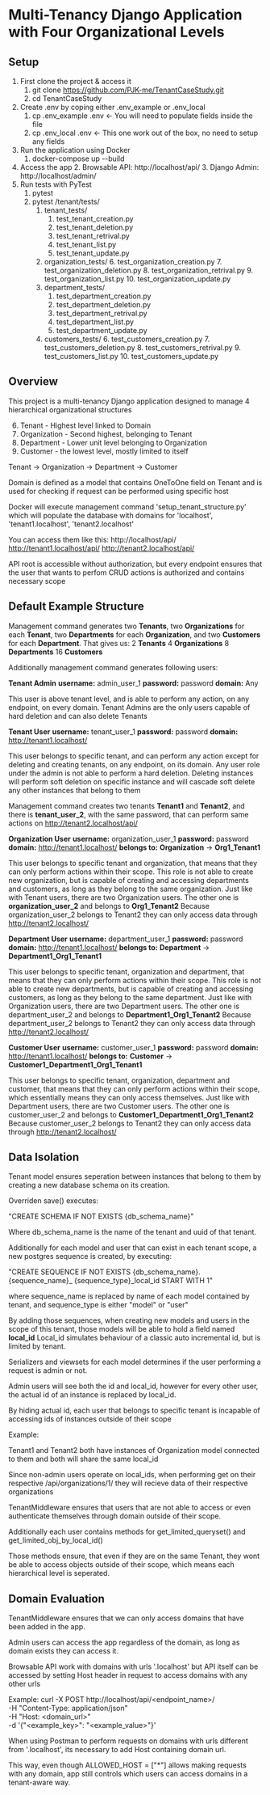 # Multi-Tenancy Django Application with Four Organizational Levels

## Setup
1. First clone the project & access it
	1. git clone https://github.com/PJK-me/TenantCaseStudy.git
	2. cd TenantCaseStudy
2. Create .env by coping either .env_example or .env_local
	1. cp .env_example .env <- You will need to populate fields inside the file
	2. cp .env_local .env <- This one work out of the box, no need to setup any fields
3. Run the application using Docker
	1. docker-compose up --build
4. Access the app
	2. Browsable API: http://localhost/api/
	3. Django Admin: http://localhost/admin/
5. Run tests with PyTest
	1. pytest
	2. pytest /tenant/tests/
		1. tenant_tests/
			1. test_tenant_creation.py
			2.  test_tenant_deletion.py
			3.  test_tenant_retrival.py
			4.  test_tenant_list.py
			5.  test_tenant_update.py
		2. organization_tests/
			6.  test_organization_creation.py
			7.  test_organization_deletion.py
			8.  test_organization_retrival.py
			9.  test_organization_list.py
			10.  test_organization_update.py
		3. department_tests/
			1.  test_department_creation.py
			2.  test_department_deletion.py
			3.  test_department_retrival.py
			4.  test_department_list.py
			5.  test_department_update.py
		4. customers_tests/
			6.   test_customers_creation.py
			7.  test_customers_deletion.py
			8.  test_customers_retrival.py
			9.  test_customers_list.py
			10.  test_customers_update.py


## Overview
This project is a multi-tenancy Django application designed to manage 4 hierarchical organizational structures

6. Tenant - Highest level linked to Domain
7. Organization - Second highest, belonging to Tenant
8. Department - Lower unit level belonging to Organization
9. Customer - the lowest level, mostly limited to itself

Tenant -> Organization -> Department -> Customer

Domain is defined as a model that contains OneToOne field on Tenant and is used for checking if request can be performed using specific host

Docker will execute management command 'setup_tenant_structure.py'
which will populate the database with domains for 'localhost', 'tenant1.localhost', 'tenant2.localhost'

You can access them like this:
	http://localhost/api/
	http://tenant1.localhost/api/
	http://tenant2.localhost/api/

API root is accessible without authorization, but every endpoint ensures that the user that wants to perfom CRUD actions is authorized and contains necessary scope

## Default Example Structure

Management command generates two **Tenants**, two **Organizations** for each **Tenant**, two **Departments** for each **Organization**, and two **Customers** for each **Department**.
That gives us:
	2 **Tenants**
	4 **Organizations**
	8 **Departments**
	16 **Customers**

Additionally management command generates following users:

**Tenant Admin**
**username:** admin_user_1
**password:** password
**domain:** Any

This user is above tenant level, and is able to perform any action, on any endpoint, on every domain.
Tenant Admins are the only users capable of hard deletion and can also delete Tenants


**Tenant User**
**username:** tenant_user_1 
**password:** password
**domain:** http://tenant1.localhost/

This user belongs to specific tenant, and can perform any action except for deleting and creating tenants, on any endpoint, on its domain.
Any user role under the admin is not able to perform a hard deletion. Deleting instances will perform soft deletion on specific instance and will cascade soft delete any other instances that belong to them

Management command creates two tenants **Tenant1** and **Tenant2**, and there is **tenant_user_2**, with the same password, that can perform same actions on http://tenant2.localhost/api/


**Organization User**
**username:** organization_user_1 
**password:** password
**domain:** http://tenant1.localhost/
**belongs to:** **Organization** -> **Org1_Tenant1**

This user belongs to specific tenant and organization, that means that they can only perform actions within their scope. This role is not able to create new organization, but is capable of creating and accessing departments and customers, as long as they belong to the same organization.
Just like with Tenant users, there are two Organization users.
The other one is **organization_user_2** and belongs to **Org1_Tenant2**
Because organization_user_2 belongs to Tenant2 they can only access data through http://tenant2.localhost/


**Department User**
**username:** department_user_1 
**password:** password
**domain:** http://tenant1.localhost/
**belongs to:** **Department** -> **Department1_Org1_Tenant1**

This user belongs to specific tenant, organization and department, that means that they can only perform actions within their scope. This role is not able to create new departments, but is capable of creating and accessing customers, as long as they belong to the same department.
Just like with Organization users, there are two Department users.
The other one is department_user_2 and belongs to **Department1_Org1_Tenant2**
Because department_user_2 belongs to Tenant2 they can only access data through http://tenant2.localhost/


**Customer User**
**username:** customer_user_1 
**password:** password
**domain:** http://tenant1.localhost/
**belongs to:** **Customer** -> **Customer1_Department1_Org1_Tenant1**

This user belongs to specific tenant, organization, department and customer, that means that they can only perform actions within their scope, which essentially means they can only access themselves. 
Just like with Department users, there are two Customer users.
The other one is customer_user_2 and belongs to **Customer1_Department1_Org1_Tenant2**
Because customer_user_2 belongs to Tenant2 they can only access data through http://tenant2.localhost/


## Data Isolation

Tenant model ensures seperation between instances that belong to them by creating a new database schema on its creation.

Overriden save() executes:

"CREATE SCHEMA IF NOT EXISTS {db_schema_name}"

Where db_schema_name is the name of the tenant and uuid of that tenant.


Additionally for each model and user that can exist in each tenant scope, a new postgres sequence is created, by executing:

"CREATE SEQUENCE IF NOT EXISTS {db_schema_name}.{sequence_name}_ {sequence_type}_local_id START WITH 1"

where sequence_name is replaced by name of each model contained by tenant, and sequence_type is either "model" or "user"

By adding those sequences, when creating new models and users in the scope of this tenant, those models will be able to hold a field named **local_id**
Local_id simulates behaviour of a classic auto incremental id, but is limited by tenant.

Serializers and viewsets for each model determines if the user performing a request is admin or not.

Admin users will see both the id and local_id, however for every other user, the actual id of an instance is replaced by local_id.

By hiding actual id, each user that belongs to specific tenant is incapable of accessing ids of instances outside of their scope

Example:

Tenant1 and Tenant2 both have instances of Organization model connected to them and both will share the same local_id

Since non-admin users operate on local_ids, when performing get on their respective /api/organizations/1/ they will recieve data of their respective organizations

TenantMiddleware ensures that users that are not able to access or even authenticate themselves through domain outside of their scope.

Additionally each user contains methods for get_limited_queryset() and get_limited_obj_by_local_id()

Those methods ensure, that even if they are on the same Tenant, they wont be able to access objects outside of their scope, which means each hierarchical level is seperated.


## Domain Evaluation

TenantMiddleware ensures that we can only access domains that have been added in the app.

Admin users can access the app regardless of the domain, as long as domain exists they can access it.

Browsable API work with domains with urls '<string>.localhost'
but API itself can be accessed by setting Host header in request to access domains with any other urls

Example:
	curl -X POST http://localhost/api/<endpoint_name>/ \
	-H "Content-Type: application/json" \
	-H "Host: <domain_url>" \
	-d '{"<example_key>": "<example_value>"}'

When using Postman to perform requests on domains with urls different from '<string>.localhost', its necessary to add Host containing domain url.

This way, even though ALLOWED_HOST = ["*"] allows making requests with any domain, app still controls which users can access domains in a tenant-aware way.








